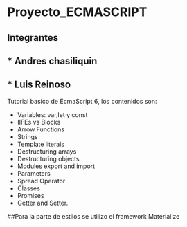 # Proyecto_ECMASCRIPT
## Integrantes
## * Andres chasiliquin
## * Luis Reinoso
Tutorial basico de EcmaScript 6, los contenidos son:
* Variables: var,let y const
* IIFEs vs Blocks
* Arrow Functions
* Strings 
* Template literals
* Destructuring arrays
* Destructuring objects
* Modules export and import
* Parameters
* Spread Operator
* Classes
* Promises
* Getter and Setter.


##Para la parte de estilos se utilizo el framework Materialize
